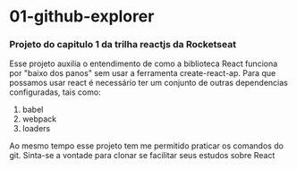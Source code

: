 # 01-github-explorer
### Projeto do capitulo 1 da trilha reactjs da Rocketseat

Esse projeto auxilia o entendimento de como a biblioteca React funciona por "baixo dos panos" sem usar a ferramenta create-react-ap.
Para que possamos usar react é necessário ter um conjunto de outras dependencias configuradas, tais como:
1.  babel
2.  webpack
3.  loaders  

Ao mesmo tempo esse projeto tem me permitido praticar os comandos do git. Sinta-se a vontade para clonar se facilitar seus estudos sobre React


